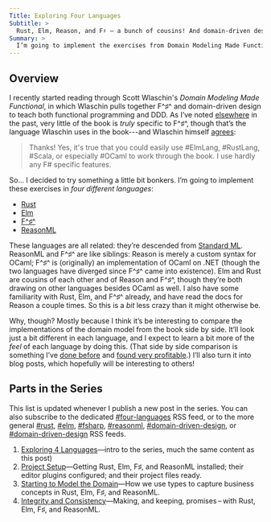 ```yaml
---
Title: Exploring Four Languages
Subtitle: >
  Rust, Elm, Reason, and F♯ – a bunch of cousins! And domain-driven design! And functional programming!
Summary: >
  I’m going to implement the exercises from Domain Modeling Made Functional in Rust, Elm, ReasonML, and F♯… because I think it'll be an interesting learning experience and a lot of fun!
---
```


## Overview

I recently started reading through Scott Wlaschin's _Domain Modeling Made Functional_, in which Wlaschin pulls together F^♯^ and domain-driven design to teach both functional programming and DDD. As I’ve noted [elsewhere](https://twitter.com/chriskrycho/status/934170826718429184) in the past, very little of the book is _truly_ specific to F^♯^, though that’s the language Wlaschin uses in the book---and Wlaschin himself [agrees](https://twitter.com/ScottWlaschin/status/934177554331848705):

> Thanks! Yes, it's true that you could easily use \#ElmLang, \#RustLang, \#Scala, or especially \#OCaml to work through the book. I use hardly any F# specific features.

So… I decided to try something a little bit bonkers. I’m going to implement these exercises in _four different languages_:

* [Rust](https://www.rust-lang.org)
* [Elm](http://elm-lang.org)
* [F^♯^](http://fsharp.org)
* [ReasonML](https://reasonml.github.io)

These languages are all related: they’re descended from [Standard ML](http://smlnj.org/sml.html). ReasonML and F^♯^ are like siblings: Reason is merely a custom syntax for OCaml; F^♯^ is (originally) an implementation of OCaml on .NET (though the two languages have diverged since F^♯^ came into existence). Elm and Rust are cousins of each other and of Reason and F^♯^, though they’re both drawing on other languages besides OCaml as well. I also have some familiarity with Rust, Elm, and F^♯^ already, and have read the docs for Reason a couple times. So this is a _bit_ less crazy than it might otherwise be.

Why, though? Mostly because I think it’s be interesting to compare the implementations of the domain model from the book side by side. It’ll look just a bit different in each language, and I expect to learn a bit more of the _feel_ of each language by doing this. (That side by side comparison is something I’ve [done before][rust and swift] and [found very profitable][profit].) I’ll also turn it into blog posts, which hopefully will be interesting to others!

[rust and swift]: http://www.chriskrycho.com/rust-and-swift.html 'Series: Rust and Swift'
[profit]: http://www.chriskrycho.com/2015/rust-and-swift-v.html 'Part V: The value (and challenge) of learning languages in parallel.'

## Parts in the Series

This list is updated whenever I publish a new post in the series. You can also subscribe to the dedicated [#four-languages] RSS feed, or to the more general [#rust], [#elm], [#fsharp], [#reasonml], [#domain-driven-design], or [#domain-driven-design] RSS feeds.

[#four-languages]: /feeds/four-languages.xml
[#rust]: /feeds/rust.xml
[#elm]: /feeds/elm.xml
[#fsharp]: /feeds/fsharp.xml
[#reasonml]: /feeds/reasonml.xml
[#domain-driven-design]: /feeds/domain-driven-design.xml
[#domain-driven-design]: /feeds/domain-driven-design.xml

1. [Exploring 4 Languages][1]—intro to the series, much the same content as this post)
2. [Project Setup][2]—Getting Rust, Elm, F♯, and ReasonML installed; their editor plugins configured; and their project files ready.
3. [Starting to Model the Domain][3]—How we use types to capture business concepts in Rust, Elm, F♯, and ReasonML.
4. [Integrity and Consistency][4]—Making, and keeping, promises – with Rust, Elm, F♯, and ReasonML.

[1]: http://www.chriskrycho.com/2017/exploring-4-languages.html
[2]: http://www.chriskrycho.com/2018/exploring-4-languages-project-setup.html
[3]: http://www.chriskrycho.com/2018/exploring-4-languages-starting-to-model-the-domain.html
[4]: https://www.chriskrycho.com/2018/exploring-4-languages-integrity-and-consistency.html

